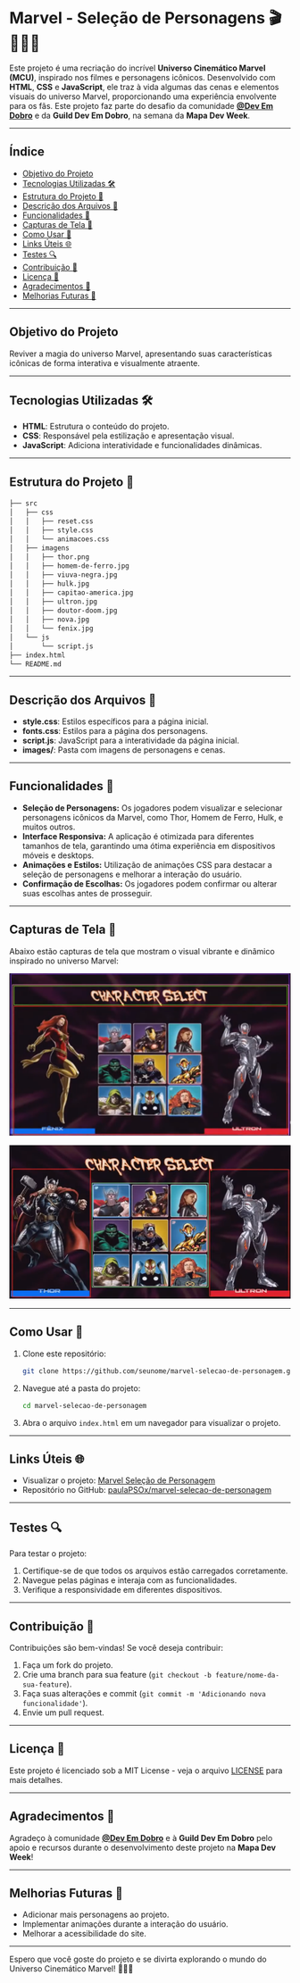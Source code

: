 # Marvel - Seleção de Personagens 🎬🦸‍♀💥

Este projeto é uma recriação do incrível **Universo Cinemático Marvel (MCU)**, inspirado nos filmes e personagens icônicos. Desenvolvido com **HTML**, **CSS** e **JavaScript**, ele traz à vida algumas das cenas e elementos visuais do universo Marvel, proporcionando uma experiência envolvente para os fãs. Este projeto faz parte do desafio da comunidade **[@Dev Em Dobro](https://github.com/devemdobro)** e da **Guild Dev Em Dobro**, na semana da **Mapa Dev Week**.

---

## Índice

- [Objetivo do Projeto](#objetivo-do-projeto-)
- [Tecnologias Utilizadas 🛠️](#tecnologias-utilizadas-)
- [Estrutura do Projeto 📂](#estrutura-do-projeto-)
- [Descrição dos Arquivos 📄](#descrição-dos-arquivos-)
- [Funcionalidades 🌟](#funcionalidades-)
- [Capturas de Tela 🎨](#capturas-de-tela-)
- [Como Usar 🚀](#como-usar-)
- [Links Úteis 🌐](#links-úteis-)
- [Testes 🔍](#testes-)
- [Contribuição 🤝](#contribuição-)
- [Licença 📜](#licença-)
- [Agradecimentos 🙏](#agradecimentos-)
- [Melhorias Futuras 🚧](#melhorias-futuras-)

---

## Objetivo do Projeto

Reviver a magia do universo Marvel, apresentando suas características icônicas de forma interativa e visualmente atraente.

---

## Tecnologias Utilizadas 🛠️

- **HTML**: Estrutura o conteúdo do projeto.
- **CSS**: Responsável pela estilização e apresentação visual.
- **JavaScript**: Adiciona interatividade e funcionalidades dinâmicas.

---

## Estrutura do Projeto 📂

```
├── src
│   ├── css
│   │   ├── reset.css
│   │   ├── style.css
│   │   └── animacoes.css
│   ├── imagens
│   │   ├── thor.png
│   │   ├── homem-de-ferro.jpg
│   │   ├── viuva-negra.jpg
│   │   ├── hulk.jpg
│   │   ├── capitao-america.jpg
│   │   ├── ultron.jpg
│   │   ├── doutor-doom.jpg
│   │   ├── nova.jpg
│   │   └── fenix.jpg
│   └── js
│       └── script.js
├── index.html
└── README.md
```

---

## Descrição dos Arquivos 📄

- **style.css**: Estilos específicos para a página inicial.
- **fonts.css**: Estilos para a página dos personagens.
- **script.js**: JavaScript para a interatividade da página inicial.
- **images/**: Pasta com imagens de personagens e cenas.

---

## Funcionalidades 🌟

- **Seleção de Personagens:** Os jogadores podem visualizar e selecionar personagens icônicos da Marvel, como Thor, Homem de Ferro, Hulk, e muitos outros.
- **Interface Responsiva:** A aplicação é otimizada para diferentes tamanhos de tela, garantindo uma ótima experiência em dispositivos móveis e desktops.
- **Animações e Estilos:** Utilização de animações CSS para destacar a seleção de personagens e melhorar a interação do usuário.
- **Confirmação de Escolhas:** Os jogadores podem confirmar ou alterar suas escolhas antes de prosseguir.

---

## Capturas de Tela 🎨

Abaixo estão capturas de tela que mostram o visual vibrante e dinâmico inspirado no universo Marvel:

![Inspiração Marvel](marvel-img-inspiracao(0).png)

![Inspiração Marvel](marvel-img-inpiracao(1).png)

---

## Como Usar 🚀

1. Clone este repositório:
   ```bash
   git clone https://github.com/seunome/marvel-selecao-de-personagem.git
   ```
2. Navegue até a pasta do projeto:
   ```bash
   cd marvel-selecao-de-personagem
   ```
3. Abra o arquivo `index.html` em um navegador para visualizar o projeto.

---

## Links Úteis 🌐

- Visualizar o projeto: [Marvel Seleção de Personagem](https://paulaPSOx.github.io/marvel-selecao-de-personagem/index.html)
- Repositório no GitHub: [paulaPSOx/marvel-selecao-de-personagem](https://github.com/paulaPSOx/marvel-selecao-de-personagem)

---

## Testes 🔍

Para testar o projeto:
1. Certifique-se de que todos os arquivos estão carregados corretamente.
2. Navegue pelas páginas e interaja com as funcionalidades.
3. Verifique a responsividade em diferentes dispositivos.

---

## Contribuição 🤝

Contribuições são bem-vindas! Se você deseja contribuir:
1. Faça um fork do projeto.
2. Crie uma branch para sua feature (`git checkout -b feature/nome-da-sua-feature`).
3. Faça suas alterações e commit (`git commit -m 'Adicionando nova funcionalidade'`).
4. Envie um pull request.

---

## Licença 📜

Este projeto é licenciado sob a MIT License - veja o arquivo [LICENSE](https://github.com/paulaPSOx/marvel-selecao-de-personagem/LICENSE) para mais detalhes.

---

## Agradecimentos 🙏

Agradeço à comunidade **[@Dev Em Dobro](https://github.com/devemdobro)** e à **Guild Dev Em Dobro** pelo apoio e recursos durante o desenvolvimento deste projeto na **Mapa Dev Week**!

---

## Melhorias Futuras 🚧

- Adicionar mais personagens ao projeto.
- Implementar animações durante a interação do usuário.
- Melhorar a acessibilidade do site.

---

Espero que você goste do projeto e se divirta explorando o mundo do Universo Cinemático Marvel! 🌌✨🤖
